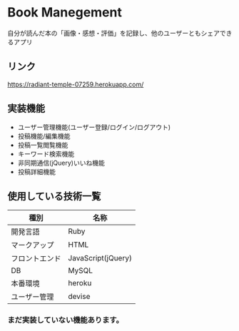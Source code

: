 # Book Manegement

自分が読んだ本の「画像・感想・評価」を記録し、他のユーザーともシェアできるアプリ

## リンク

https://radiant-temple-07259.herokuapp.com/

## 実装機能

- ユーザー管理機能(ユーザー登録/ログイン/ログアウト)
- 投稿機能/編集機能
- 投稿一覧閲覧機能
- キーワード検索機能
- 非同期通信(jQuery)いいね機能
- 投稿詳細機能

## 使用している技術一覧

|種別|名称|
|------|----|
|開発言語|Ruby|
|マークアップ|HTML|
|フロントエンド|JavaScript(jQuery)|
|DB|MySQL|
|本番環境|heroku|
|ユーザー管理|devise|


### まだ実装していない機能あります。
